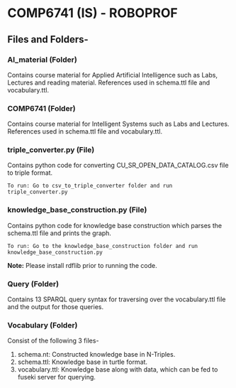 # COMP6741 (IS) - ROBOPROF


## Files and Folders-

### AI_material (Folder)

Contains course material for Applied Artificial Intelligence such as Labs, Lectures and reading material. References used in schema.ttl file and vocabulary.ttl.

### COMP6741 (Folder)

Contains course material for Intelligent Systems such as Labs and Lectures. References used in schema.ttl file and vocabulary.ttl.

### triple_converter.py (File)

Contains python code for converting CU_SR_OPEN_DATA_CATALOG.csv file to triple format.
```
To run: Go to csv_to_triple_converter folder and run triple_converter.py
```
### knowledge_base_construction.py (File)

Contains python code for knowledge base construction which parses the schema.ttl file and prints the graph.
```
To run: Go to the knowledge_base_construction folder and run knowledge_base_construction.py
```
<b>Note:</b> Please install rdflib prior to running the code.
### Query (Folder)

Contains 13 SPARQL query syntax for traversing over the vocabulary.ttl file and the output for those queries.

### Vocabulary (Folder)

Consist of the following 3 files-
1) schema.nt: Constructed knowledge base in N-Triples.
2) schema.ttl: Knowledge base in turtle format.
3) vocabulary.ttl: Knowledge base along with data, which can be fed to fuseki server for querying.


